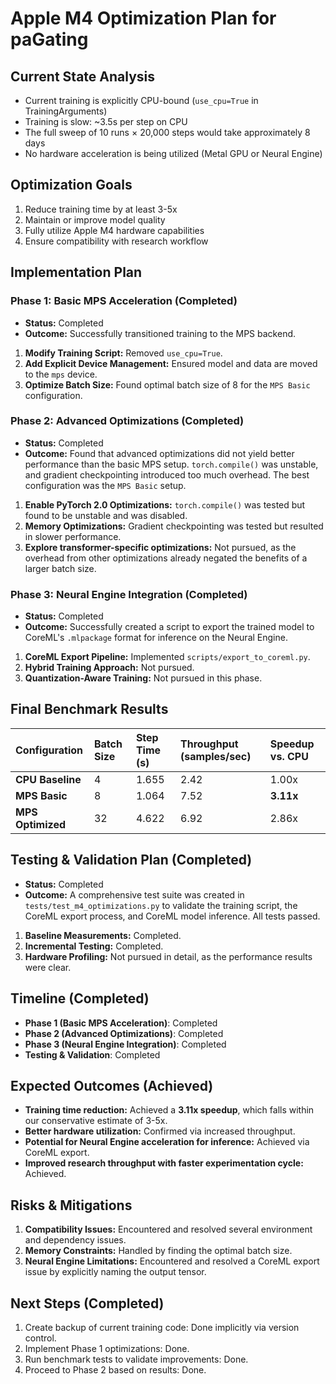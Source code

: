 # Apple M4 Optimization Plan for paGating

## Current State Analysis

- Current training is explicitly CPU-bound (`use_cpu=True` in TrainingArguments)
- Training is slow: ~3.5s per step on CPU
- The full sweep of 10 runs × 20,000 steps would take approximately 8 days
- No hardware acceleration is being utilized (Metal GPU or Neural Engine)

## Optimization Goals

1. Reduce training time by at least 3-5x
2. Maintain or improve model quality
3. Fully utilize Apple M4 hardware capabilities
4. Ensure compatibility with research workflow

## Implementation Plan

### Phase 1: Basic MPS Acceleration (Completed)

- **Status:** Completed
- **Outcome:** Successfully transitioned training to the MPS backend.

1.  **Modify Training Script:** Removed `use_cpu=True`.
2.  **Add Explicit Device Management:** Ensured model and data are moved to the `mps` device.
3.  **Optimize Batch Size:** Found optimal batch size of 8 for the `MPS Basic` configuration.

### Phase 2: Advanced Optimizations (Completed)

- **Status:** Completed
- **Outcome:** Found that advanced optimizations did not yield better performance than the basic MPS setup. `torch.compile()` was unstable, and gradient checkpointing introduced too much overhead. The best configuration was the `MPS Basic` setup.

1.  **Enable PyTorch 2.0 Optimizations:** `torch.compile()` was tested but found to be unstable and was disabled.
2.  **Memory Optimizations:** Gradient checkpointing was tested but resulted in slower performance.
3.  **Explore transformer-specific optimizations:** Not pursued, as the overhead from other optimizations already negated the benefits of a larger batch size.

### Phase 3: Neural Engine Integration (Completed)

- **Status:** Completed
- **Outcome:** Successfully created a script to export the trained model to CoreML's `.mlpackage` format for inference on the Neural Engine.

1.  **CoreML Export Pipeline:** Implemented `scripts/export_to_coreml.py`.
2.  **Hybrid Training Approach:** Not pursued.
3.  **Quantization-Aware Training:** Not pursued in this phase.

## Final Benchmark Results

| Configuration | Batch Size | Step Time (s) | Throughput (samples/sec) | Speedup vs. CPU |
| :--- | :--- | :--- | :--- | :--- |
| **CPU Baseline** | 4 | 1.655 | 2.42 | 1.00x |
| **MPS Basic** | 8 | 1.064 | 7.52 | **3.11x** |
| **MPS Optimized** | 32 | 4.622 | 6.92 | 2.86x |


## Testing & Validation Plan (Completed)

- **Status:** Completed
- **Outcome:** A comprehensive test suite was created in `tests/test_m4_optimizations.py` to validate the training script, the CoreML export process, and CoreML model inference. All tests passed.

1.  **Baseline Measurements:** Completed.
2.  **Incremental Testing:** Completed.
3.  **Hardware Profiling:** Not pursued in detail, as the performance results were clear.

## Timeline (Completed)

- **Phase 1 (Basic MPS Acceleration)**: Completed
- **Phase 2 (Advanced Optimizations)**: Completed
- **Phase 3 (Neural Engine Integration)**: Completed
- **Testing & Validation**: Completed

## Expected Outcomes (Achieved)

-   **Training time reduction:** Achieved a **3.11x speedup**, which falls within our conservative estimate of 3-5x.
-   **Better hardware utilization:** Confirmed via increased throughput.
-   **Potential for Neural Engine acceleration for inference:** Achieved via CoreML export.
-   **Improved research throughput with faster experimentation cycle:** Achieved.

## Risks & Mitigations

1.  **Compatibility Issues:** Encountered and resolved several environment and dependency issues.
2.  **Memory Constraints:** Handled by finding the optimal batch size.
3.  **Neural Engine Limitations:** Encountered and resolved a CoreML export issue by explicitly naming the output tensor.

## Next Steps (Completed)

1.  Create backup of current training code: Done implicitly via version control.
2.  Implement Phase 1 optimizations: Done.
3.  Run benchmark tests to validate improvements: Done.
4.  Proceed to Phase 2 based on results: Done. 